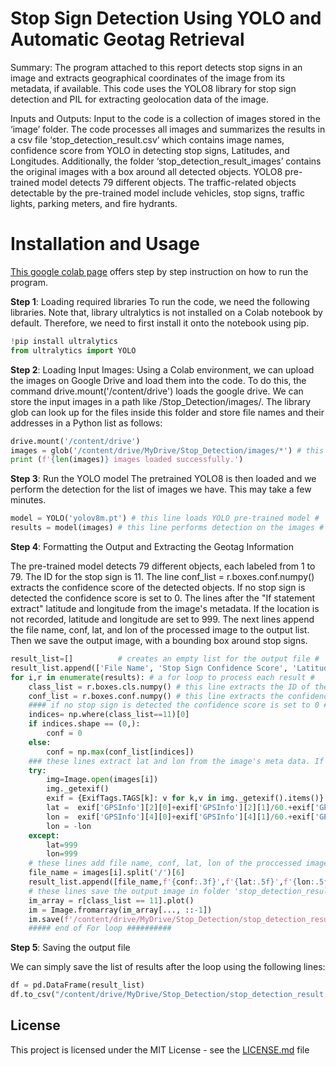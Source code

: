 # Stop Sign Detection Using YOLO and Automatic Geotag Retrieval

Summary: The program attached to this report detects stop signs in an image and extracts geographical coordinates of the image from its metadata, if available. This code uses the YOLO8 library for stop sign detection and PIL for extracting geolocation data of the image.

Inputs and Outputs: Input to the code is a collection of images stored in the ‘image’ folder. The code processes all images and summarizes the results in a csv file ‘stop_detection_result.csv’ which contains image names, confidence score from YOLO in detecting stop signs, Latitudes, and Longitudes. Additionally, the folder ‘stop_detection_result_images’ contains the original images with a box around all detected objects. YOLO8 pre-trained model detects 79 different objects. The traffic-related objects detectable by the pre-trained model include vehicles, stop signs, traffic lights, parking meters, and fire hydrants.

# Installation and Usage

[This google colab page](link-colab) offers step by step instruction on how to run the program.

**Step 1**: Loading required libraries
To run the code, we need the following libraries. Note that, library ultralytics is not installed on a Colab notebook by default. Therefore, we need to first install it onto the notebook using pip.

```python
!pip install ultralytics
from ultralytics import YOLO
```

**Step 2**: Loading Input Images:
Using a Colab environment, we can upload the images on Google Drive and load them into the code. To do this, the command drive.mount('/content/drive') loads the google drive. We can store the input images in a path like /Stop_Detection/images/. The library glob can look up for the files inside this folder and store file names and their addresses in a Python list as follows:

```python
drive.mount('/content/drive')
images = glob('/content/drive/MyDrive/Stop_Detection/images/*') # this line creates a list of file names in the folder 'images' #
print (f'{len(images)} images loaded successfully.')
```

**Step 3**: Run the YOLO model 
The pretrained YOLO8 is then loaded and we perform the detection for the list of images we have. This may take a few minutes.

```python
model = YOLO('yolov8m.pt') # this line loads YOLO pre-trained model #
results = model(images) # this line performs detection on the images #
```

**Step 4**: Formatting the Output and Extracting the Geotag Information

The pre-trained model detects 79 different objects, each labeled from 1 to 79. The ID for the stop sign is 11. The line conf_list = r.boxes.conf.numpy() extracts the confidence score of the detected objects. If no stop sign is detected the confidence score is set to 0. The lines after the "If statement extract" latitude and longitude from the image's metadata. If the location is not recorded, latitude and longitude are set to 999. The next lines append the file name, conf, lat, and lon of the processed image to the output list. Then we save the output image, with a bounding box around stop signs.

```python
result_list=[]          # creates an empty list for the output file #
result_list.append(['File Name', 'Stop Sign Confidence Score', 'Latitude', 'Longitude'])  # this line creates header line for the output file #
for i,r in enumerate(results): # a for loop to process each result #
    class_list = r.boxes.cls.numpy() # this line extracts the ID of the detected objects. The pretrained model detects 90 different objects each labled from 1 to 90. The ID for stop sign object is 11.#
    conf_list = r.boxes.conf.numpy() # this line extracts the confidence score of the detected objects #
    #### if no stop sign is detected the confidence score is set to 0 ####
    indices= np.where(class_list==11)[0]
    if indices.shape == (0,):
        conf = 0
    else:
        conf = np.max(conf_list[indices])
    ### these lines extract lat and lon from the image's meta data. If the location is not recorded, lat and lon are set to 999 ###
    try:
        img=Image.open(images[i])
        img._getexif()
        exif = {ExifTags.TAGS[k]: v for k,v in img._getexif().items()}
        lat =  exif['GPSInfo'][2][0]+exif['GPSInfo'][2][1]/60.+exif['GPSInfo'][2][2]/3600.
        lon =  exif['GPSInfo'][4][0]+exif['GPSInfo'][4][1]/60.+exif['GPSInfo'][4][2]/3600.
        lon = -lon
    except:
        lat=999
        lon=999
    # these lines add file name, conf, lat, lon of the proccessed image to the output list
    file_name = images[i].split('/')[6]
    result_list.append([file_name,f'{conf:.3f}',f'{lat:.5f}',f'{lon:.5f}'])
    # these lines save the output image in folder 'stop_detection_result_images'
    im_array = r[class_list == 11].plot()
    im = Image.fromarray(im_array[..., ::-1])
    im.save(f'/content/drive/MyDrive/Stop_Detection/stop_detection_result_images/result_{file_name}')
    ##### end of For loop ##########
```

**Step 5**: Saving the output file

We can simply save the list of results after the loop using the following lines:

```python
df = pd.DataFrame(result_list)
df.to_csv("/content/drive/MyDrive/Stop_Detection/stop_detection_result.csv", mode='w', index=False)
```

## License
This project is licensed under the MIT License - see the [LICENSE.md](LICENSE.md) file



